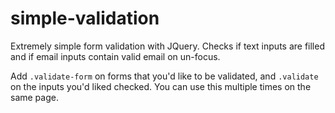 simple-validation
=================

Extremely simple form validation with JQuery. Checks if text inputs are filled and if email inputs contain valid email on un-focus. 


Add `.validate-form` on forms that you'd like to be validated, and `.validate` on the inputs you'd liked checked. You can use this multiple times on the same page.
